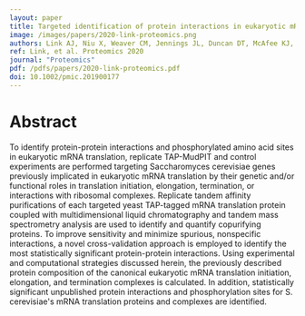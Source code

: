 ```yaml
---
layout: paper
title: Targeted identification of protein interactions in eukaryotic mRNA translation
image: /images/papers/2020-link-proteomics.png
authors: Link AJ, Niu X, Weaver CM, Jennings JL, Duncan DT, McAfee KJ, Sammons M, Gerbasi VR, Farley AR, Fleischer TC, Browne CM, Samir P, Galassie A, and Boone B 
ref: Link, et al. Proteomics 2020
journal: "Proteomics"
pdf: /pdfs/papers/2020-link-proteomics.pdf
doi: 10.1002/pmic.201900177
---
```


# Abstract

To identify protein-protein interactions and phosphorylated amino acid sites in eukaryotic mRNA translation, replicate TAP-MudPIT and control experiments are performed targeting Saccharomyces cerevisiae genes previously implicated in eukaryotic mRNA translation by their genetic and/or functional roles in translation initiation, elongation, termination, or interactions with ribosomal complexes. Replicate tandem affinity purifications of each targeted yeast TAP-tagged mRNA translation protein coupled with multidimensional liquid chromatography and tandem mass spectrometry analysis are used to identify and quantify copurifying proteins. To improve sensitivity and minimize spurious, nonspecific interactions, a novel cross-validation approach is employed to identify the most statistically significant protein-protein interactions. Using experimental and computational strategies discussed herein, the previously described protein composition of the canonical eukaryotic mRNA translation initiation, elongation, and termination complexes is calculated. In addition, statistically significant unpublished protein interactions and phosphorylation sites for S. cerevisiae's mRNA translation proteins and complexes are identified.
